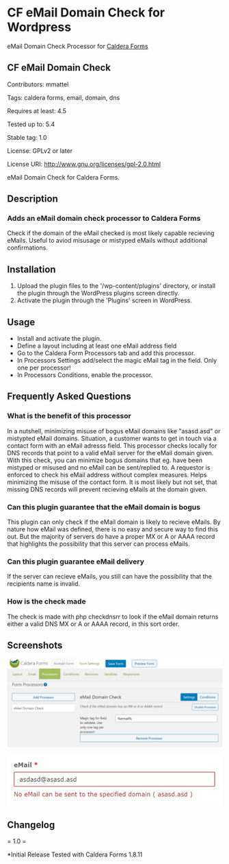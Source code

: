 # CF eMail Domain Check for Wordpress #
eMail Domain Check Processor for [Caldera Forms](https://calderaforms.com)

## CF eMail Domain Check ##

Contributors: mmattel

Tags: caldera forms, email, domain, dns

Requires at least: 4.5

Tested up to: 5.4

Stable tag: 1.0

License: GPLv2 or later

License URI: http://www.gnu.org/licenses/gpl-2.0.html

eMail Domain Check for Caldera Forms.

## Description ##

### Adds an eMail domain check processor to Caldera Forms ###

Check if the domain of the eMail checked is most likely capable recieving eMails.
Useful to aviod misusage or mistyped eMails without additional confirmations.

## Installation ##

1. Upload the plugin files to the '/wp-content/plugins' directory, or install the plugin through the WordPress plugins screen directly.
2. Activate the plugin through the 'Plugins' screen in WordPress.

## Usage ##

* Install and activate the plugin.
* Define a layout including at least one eMail address field
* Go to the Caldera Form Processors tab and add this processor.
* In Processors Settings add/select the magic eMail tag in the field. Only one per processor!
* In Processors Conditions, enable the processor.

## Frequently Asked Questions ##

### What is the benefit of this processor ###

In a nutshell, minimizing misuse of bogus eMail domains like "asasd.asd" or mistypted eMail domains.
Situation, a customer wants to get in touch via a contact form with an eMail adresss field.
This processor checks locally for DNS records that point to a valid eMail server for the eMail domain given.
With this check, you can minimize bogus domains that eg. have been mistyped or misused and no eMail can be sent/replied to.
A requestor is enforced to check his eMail address without complex measures. Helps minimizing the misuse of the contact form.
It is most likely but not set, that missing DNS records will prevent recieving eMails at the domain given.

### Can this plugin guarantee that the eMail domain is bogus ###

This plugin can only check if the eMail domain is likely to recieve eMails.
By nature how eMail was defined, there is no easy and secure way to find this out.
But the majority of servers do have a proper MX or A or AAAA record that highlights the
possibility that this server can process eMails.

### Can this plugin guarantee eMail delivery ###

If the server can recieve eMails, you still can have the possibility that the recipients name is invalid.

### How is the check made ###

The check is made with php checkdnsrr to look if the eMail domain returns either a valid DNS MX or A or AAAA record,
in this sort order.


## Screenshots ##

![Setup](https://github.com/mmattel/caldera-forms-email-check/blob/master/caldera-forms-email-check-setup.png)

![Error](https://github.com/mmattel/caldera-forms-email-check/blob/master/caldera-forms-email-check-error.png)

## Changelog ##

= 1.0 =

*Initial Release
Tested with Caldera Forms 1.8.11

